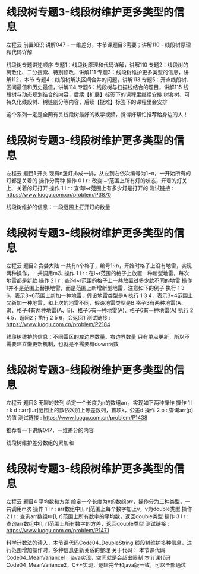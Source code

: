 <!-- Slide number: 1 -->
# 线段树专题3-线段树维护更多类型的信息
左程云
前置知识
讲解047 - 一维差分，本节课题目3需要；讲解110 - 线段树原理和代码详解

线段树专题讲述顺序
专题1：线段树原理和代码详解，讲解110
专题2：线段树的离散化、二分搜索、特别修改，讲解111
专题3：线段树维护更多类型的信息，讲解112，本节
专题4：线段树解决区间合并的问题，讲解113
专题5：开点线段树、区间最值和历史最值，讲解114
专题6：线段树与扫描线结合的题目，讲解115
线段树与动态规划结合的内容，后续【扩展】标签下的课程里继续安排
树套树、可持久化线段树、树链剖分等内容，后续【挺难】标签下的课程里会安排

这个系列一定是全网有关线段树最好的教学视频，觉得好帮忙推荐给身边的人！

<!-- Slide number: 2 -->
# 线段树专题3-线段树维护更多类型的信息
左程云
题目1
开关
现有n盏灯排成一排，从左到右依次编号为1~n，一开始所有的灯都是关着的
操作分两种
操作 0 l r : 改变l~r范围上所有灯的状态，开着的灯关上、关着的灯打开
操作 1 l r : 查询l~r范围上有多少灯是打开的
测试链接 : https://www.luogu.com.cn/problem/P3870

线段树维护的信息：一段范围上打开灯的数量

<!-- Slide number: 3 -->
# 线段树专题3-线段树维护更多类型的信息
左程云
题目2
贪婪大陆
一共有n个格子，编号1~n，开始时格子上没有地雷，实现两种操作，一共调用m次
操作 1 l r : 在l~r范围的格子上放置一种新型地雷，每次地雷都是新款
操作 2 l r : 查询l~r范围的格子上一共放置过多少款不同的地雷
操作1并不是范围上替换地雷，而是范围上新增新型地雷，注意如下的例子
执行 1 3 6，表示3~6范围上新加一种地雷，假设地雷类型是A
执行 1 3 4，表示3~4范围上又新加一种地雷，和上次的地雷不同，假设地雷类型是B
格子3有两种地雷(A、B)、格子4有两种地雷(A、B)、格子5有一种地雷(A)、格子6有一种地雷(A)
执行 2 4 5，返回2；执行 2 5 6，会返回1
测试链接 : https://www.luogu.com.cn/problem/P2184

线段树维护的信息：不同雷区的左边界数量、右边界数量
只有单点更新，所以不需要建立懒更新机制，也就是不需要有down函数

<!-- Slide number: 4 -->
# 线段树专题3-线段树维护更多类型的信息
左程云
题目3
无聊的数列
给定一个长度为n的数组arr，实现如下两种操作
操作 1 l r k d : arr[l..r]范围上的数依次加上等差数列，首项k，公差d
操作 2 p       : 查询arr[p]的值
测试链接 : https://www.luogu.com.cn/problem/P1438

推荐看一下讲解047，一维差分的内容

线段树维护差分数组的累加和

<!-- Slide number: 5 -->
# 线段树专题3-线段树维护更多类型的信息
左程云
题目4
平均数和方差
给定一个长度为n的数组arr，操作分为三种类型，一共调用m次
操作 1 l r : arr数组中[l, r]范围上每个数字加上v，v为double类型
操作 2 l r : 查询arr数组中[l, r]范围上所有数字的平均数，返回double类型
操作 3 l r : 查询arr数组中[l, r]范围上所有数字的方差，返回double类型
测试链接 : https://www.luogu.com.cn/problem/P1471

科学计数法的读入，本节课代码Code04_DoubleString
线段树维护多种信息，进行范围增加操作时，多种信息更新关系的整理
关于代码：
本节课代码Code04_MeanVariance1，java实现，空间就是会超出限制
本节课代码Code04_MeanVariance2，C++实现，逻辑完全和java版一致，可以全部通过